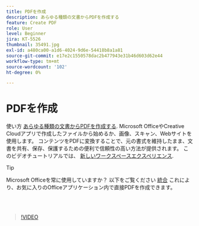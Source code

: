 ```yaml
---
title: PDFを作成
description: あらゆる種類の文書からPDFを作成する
feature: Create PDF
role: User
level: Beginner
jira: KT-5526
thumbnail: 35491.jpg
exl-id: a480ca00-a1d6-4024-9d6e-54418b8a1a81
source-git-commit: e17e2c1550578dac2b477943e31b46d603d62e44
workflow-type: tm+mt
source-wordcount: '102'
ht-degree: 0%

---
```


# PDFを作成

使い方 [あらゆる種類の文書からPDFを作成する](https://www.adobe.com/jp/acrobat/online/convert-pdf.html). Microsoft OfficeやCreative Cloudアプリで作成したファイルから始めるか、画像、スキャン、Webサイトを使用します。 コンテンツをPDFに変換することで、元の書式を維持したまま、文書を共有、保存、保護するための便利で信頼性の高い方法が提供されます。 このビデオチュートリアルでは、 [新しいワークスペースエクスペリエンス](new-workspace.md).

>[!TIP]
>
>Microsoft Officeを常に使用していますか？ 以下をご覧ください [統合](../integrate/integrate-overview.md#microsoft) これにより、お気に入りのOfficeアプリケーション内で直接PDFを作成できます。

<br> 

>[!VIDEO](https://video.tv.adobe.com/v/35491?quality=12&learn=on&hidetitle=true)
